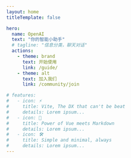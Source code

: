 ```yaml
---
layout: home
titleTemplate: false

hero:
  name: OpenAI
  text: "你的智能小助手"
  # tagline: "信息分类，聊天对话"
  actions:
    - theme: brand
      text: 开始使用
      link: /guide/
    - theme: alt
      text: 加入我们
      link: /community/join

# features:
#   - icon: ⚡️
#     title: Vite, The DX that can't be beat
#     details: Lorem ipsum...
#   - icon: 🖖
#     title: Power of Vue meets Markdown
#     details: Lorem ipsum...
#   - icon: 🛠️
#     title: Simple and minimal, always
#     details: Lorem ipsum...
---
```

